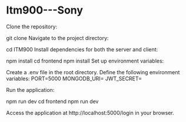 ﻿# Itm900---Sony

Clone the repository:

git clone <repository-url>
Navigate to the project directory:

cd ITM900 
Install dependencies for both the server and client:

npm install
cd frontend 
npm install
Set up environment variables:

Create a .env file in the root directory.
Define the following environment variables:
PORT=5000 
MONGODB_URI=<your-mongodb-uri>
JWT_SECRET=<your-jwt-secret>

Run the application:

npm run dev
cd frontend
npm run dev

Access the application at http://localhost:5000/login in your browser.
